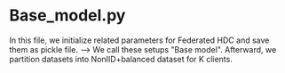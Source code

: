 # Base_model.py
In this file, we initialize related parameters for Federated HDC and save them as pickle file. --> We call these setups "Base model".
Afterward, we partition datasets into NonIID+balanced dataset for K clients.